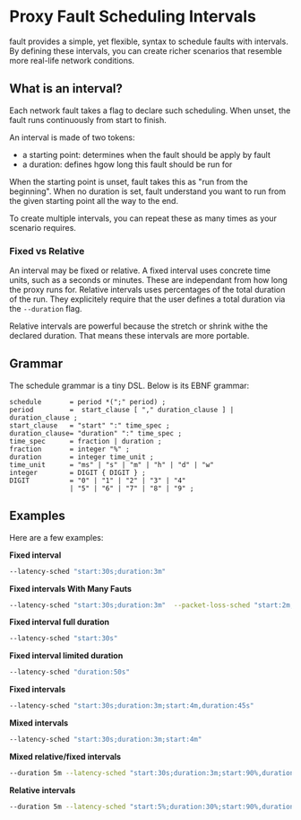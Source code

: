 # Proxy Fault Scheduling Intervals

fault provides a simple, yet flexible, syntax to schedule faults with intervals.
By defining these intervals, you can create richer scenarios that resemble more
real-life network conditions.

## What is an interval?

Each network fault takes a flag to declare such scheduling. When unset, the
fault runs continuously from start to finish.

An interval is made of two tokens:

* a starting point: determines when the fault should be apply by fault
* a duration: defines hgow long this fault should be run for

When the starting point is unset, fault takes this as "run from the beginning".
When no duration is set, fault understand you want to run from the given
starting point all the way to the end.

To create multiple intervals, you can repeat these as many times as your
scenario requires.

### Fixed vs Relative

An interval may be fixed or relative. A fixed interval uses concrete time units,
such as a seconds or minutes. These are independant from how long the proxy
runs for. Relative intervals uses percentages of the total duration of the
run. They explicitely require that the user defines a total duration via
the `--duration` flag.

Relative intervals are powerful because the stretch or shrink withe the
declared duration. That means these intervals are more portable.

## Grammar

The schedule grammar is a tiny DSL. Below is its EBNF grammar:

```ebnf
schedule       = period *(";" period) ;
period         =  start_clause [ "," duration_clause ] | duration_clause ;
start_clause   = "start" ":" time_spec ;
duration_clause= "duration" ":" time_spec ;
time_spec      = fraction | duration ;
fraction       = integer "%" ;
duration       = integer time_unit ;
time_unit      = "ms" | "s" | "m" | "h" | "d" | "w" 
integer        = DIGIT { DIGIT } ;
DIGIT          = "0" | "1" | "2" | "3" | "4"
               | "5" | "6" | "7" | "8" | "9" ;
```

## Examples

Here are a few examples:

**Fixed interval**

```bash
--latency-sched "start:30s;duration:3m"
```

**Fixed intervals With Many Fauts**

```bash
--latency-sched "start:30s;duration:3m"  --packet-loss-sched "start:2m;duration:25s"
```

**Fixed interval full duration**

```bash
--latency-sched "start:30s"
```

**Fixed interval limited duration**

```bash
--latency-sched "duration:50s"
```

**Fixed intervals**

```bash
--latency-sched "start:30s;duration:3m;start:4m,duration:45s"
```

**Mixed intervals**

```bash
--latency-sched "start:30s;duration:3m;start:4m"
```

**Mixed relative/fixed intervals**

```bash
--duration 5m --latency-sched "start:30s;duration:3m;start:90%,duration:5%"
```

**Relative intervals**

```bash
--duration 5m --latency-sched "start:5%;duration:30%;start:90%,duration:5%"
```
